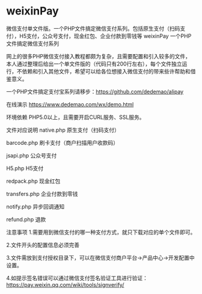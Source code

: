 # weixinPay
微信支付单文件版。一个PHP文件搞定微信支付系列。包括原生支付（扫码支付），H5支付，公众号支付，现金红包、企业付款到零钱等
weixinPay
一个PHP文件搞定微信支付系列

网上的很多PHP微信支付接入教程都颇为复杂，且需要配置和引入较多的文件，本人通过整理后给出一个单文件版的（代码只有200行左右），每个文件独立运行，不依赖和引入其他文件，希望可以给各位想接入微信支付的带来些许帮助和借鉴意义。

一个PHP文件搞定支付宝系列请移步：https://github.com/dedemao/alipay

在线演示
https://www.dedemao.com/wx/demo.html

环境依赖
PHP5.0以上，且需要开启CURL服务、SSL服务。

文件对应说明
native.php 原生支付（扫码支付）

barcode.php 刷卡支付（商户扫描用户收款码）

jsapi.php 公众号支付

H5.php H5支付

redpack.php 现金红包

transfers.php 企业付款到零钱

notify.php 异步回调通知

refund.php 退款

注意事项
1.需要用到微信支付的哪一种支付方式，就只下载对应的单个文件即可。

2.文件开头的配置信息必须完善

3.文件需放到支付授权目录下，可以在微信支付商户平台->产品中心->开发配置中设置。

4.如提示签名错误可以通过微信支付签名验证工具进行验证：https://pay.weixin.qq.com/wiki/tools/signverify/
